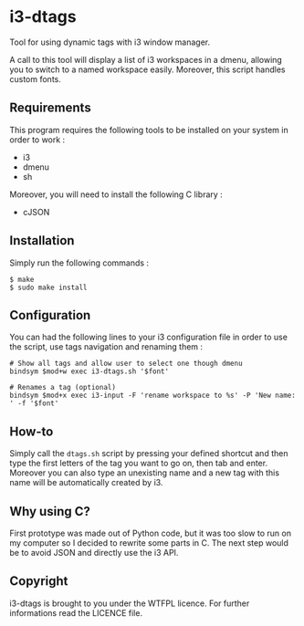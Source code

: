 # i3-dtags

Tool for using dynamic tags with i3 window manager.

A call to this tool will display a list of i3 workspaces in a dmenu, allowing
you to switch to a named workspace easily. Moreover, this script handles custom
fonts.

## Requirements

This program requires the following tools to be installed on your system in
order to work :

 * i3
 * dmenu
 * sh

Moreover, you will need to install the following C library :

 * cJSON

## Installation

Simply run the following commands :

```
$ make
$ sudo make install
```

## Configuration

You can had the following lines to your i3 configuration file in order to
use the script, use tags navigation and renaming them :

```
# Show all tags and allow user to select one though dmenu
bindsym $mod+w exec i3-dtags.sh '$font'

# Renames a tag (optional)
bindsym $mod+x exec i3-input -F 'rename workspace to %s' -P 'New name: ' -f '$font'
```

## How-to

Simply call the `dtags.sh` script by pressing your defined shortcut and then
type the first letters of the tag you want to go on, then tab and enter.
Moreover you can also type an unexisting name and a new tag with this name
will be automatically created by i3.

## Why using C?

First prototype was made out of Python code, but it was too slow to run on my
computer so I decided to rewrite some parts in C. The next step would be to
avoid JSON and directly use the i3 API.

## Copyright

i3-dtags is brought to you under the WTFPL licence. For further informations
read the LICENCE file.
